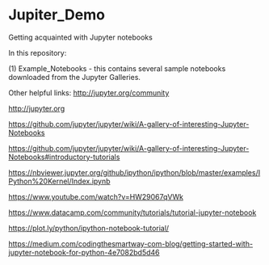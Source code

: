 # Jupiter_Demo

Getting acquainted with Jupyter notebooks

In this repository:

(1) Example_Notebooks - this contains several sample notebooks
 downloaded from the Jupyter Galleries.

Other helpful links:
http://jupyter.org/community

http://jupyter.org

https://github.com/jupyter/jupyter/wiki/A-gallery-of-interesting-Jupyter-Notebooks

https://github.com/jupyter/jupyter/wiki/A-gallery-of-interesting-Jupyter-Notebooks#introductory-tutorials

https://nbviewer.jupyter.org/github/ipython/ipython/blob/master/examples/IPython%20Kernel/Index.ipynb

https://www.youtube.com/watch?v=HW29067qVWk

https://www.datacamp.com/community/tutorials/tutorial-jupyter-notebook

https://plot.ly/python/ipython-notebook-tutorial/

https://medium.com/codingthesmartway-com-blog/getting-started-with-jupyter-notebook-for-python-4e7082bd5d46
